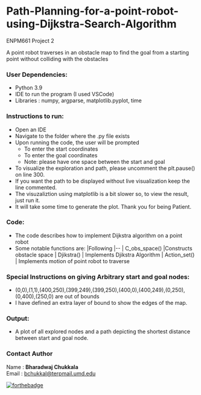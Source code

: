 # Path-Planning-for-a-point-robot-using-Dijkstra-Search-Algorithm
ENPM661 Project 2

A point robot traverses in an obstacle map to find the goal from a starting point without colliding with the obstacles



### User Dependencies:
 - Python 3.9
 - IDE to run the program (I used VSCode)
 - Libraries : numpy, argparse, matplotlib.pyplot, time

### Instructions to run:
 - Open an IDE
 - Navigate to the folder where the .py file exists
 - Upon running the code, the user will be prompted 
    - To enter the start coordinates
    - To enter the goal coordinates
    - Note: please have one space between the start and goal
 - To visualize the exploration and path, please uncomment the plt.pause() on line 300.
 - If you want the path to be displayed without live visualization keep the line commented.
 - The visuzaliztion using matplotlib is a bit slower so, to view the result, just run it.
 - It will take some time to generate the plot. Thank you for being Patient.

### Code:
 - The code describes how to implement Dijkstra algorithm on a point robot
 - Some notable functions are: 
  |Following
  |--
  | C_obs_space() |Constructs obstacle space
  | Djikstra() | Implements Djikstra Algorithm
  | Action_set() | Implements motion of point robot to traverse

### Special Instructions on giving Arbitrary start and goal nodes:
 - (0,0),(1,1),(400,250),(399,249),(399,250),(400,0),(400,249),(0,250),(0,400),(250,0) are out of bounds
 - I have defined an extra layer of bound to show the edges of the map.

### Output:
- A plot of all explored nodes and a path depicting the shortest distance between start and goal node.

### Contact Author

Name : __Bharadwaj Chukkala__ <br>
Email : bchukkal@terpmail.umd.edu <br>

[![forthebadge](https://forthebadge.com/images/badges/made-with-python.svg)](https://forthebadge.com)


